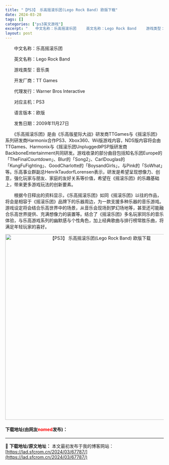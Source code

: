 ```yaml
---
title: "【PS3】 乐高摇滚乐团(Lego Rock Band) 欧版下载"
date: 2024-03-28
tags: []
categories: ["ps3英文游戏"]
excerpt: "　　中文名称：乐高摇滚乐团 　　英文名称：Lego Rock Band 　　游戏类型：音乐类 　　开发厂商：TT Games 　　代理发行：Warner Bros Interactive 　　对应主机：PS3 　　语言版本：欧版 　　发售日期：2009年11月27日 　　《乐高摇滚乐团》是由《乐高版&hellip;"
layout: post
---
```


 <p>　　中文名称：乐高摇滚乐团</p> <p>　　英文名称：Lego Rock Band</p> <p>　　游戏类型：音乐类</p> <p>　　开发厂商：TT Games</p> <p>　　代理发行：Warner Bros Interactive</p> <p>　　对应主机：PS3</p> <p>　　语言版本：欧版</p> <p>　　发售日期：2009年11月27日</p> <p>　　《乐高摇滚乐团》是由《乐高版星际大战》研发商TTGames与《摇滚乐团》系列研发商Harmonix合作PS3、Xbox360、Wii版游戏内容，NDS版内容将会由TTGames、Harmonix与《摇滚乐团Unplugged》PSP版研发商BackboneEntertainment共同研发。游戏收录的部分曲目包括知名乐团Europe的「TheFinalCountdown」、Blur的「Song2」、CarlDouglas的「KungFuFighting」、GoodCharlotte的「BoysandGirls」，与Pink的「SoWhat」等。乐高事业群副总HenrikTaudorfLorensen表示，研发是希望呈现想像力、创意，强化玩家与朋友、家庭的友好关系等价值，希望在《摇滚乐团》的乐趣基础上，带来更多游戏玩法的创新要素。</p> <p>　　根据今日释出的资料显示，《乐高摇滚乐团》如同《摇滚乐团》以往的作品，将会是相容于《摇滚乐团》品牌下的乐器周边，为一款支援多种乐器的音乐游戏。游戏设定将会结合乐高世界中的场景，从音乐会现场到梦幻场地等，甚至还可能融合乐高世界提供、充满想像力的装置等。结合了《摇滚乐团》多名玩家同乐的音乐体验，与乐高游戏系列的幽默感与个性角色，加上经典歌曲与排行榜常胜乐曲，将满足年轻玩家的喜好。</p> <p align="center"><img align="" border="0" src="https://lad.sfcrom.cn/wp-content/uploads/2024/03/20240328_66051b821eee0.jpg" width="589" alt="【PS3】 乐高摇滚乐团(Lego Rock Band) 欧版下载" /></p> <p><h4>下载地址(由网友<font color="red">nomed</font>发布)：</h4></p> 

---
📖 **下载地址/原文地址：** 本文最初发布于我的博客网站：[https://lad.sfcrom.cn/2024/03/67787/](https://lad.sfcrom.cn/2024/03/67787/)
